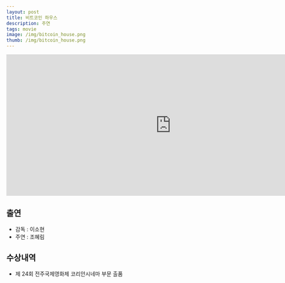 ```yaml
---
layout: post
title: 비트코인 하우스
description: 주연
tags: movie
image: /img/bitcoin_house.png
thumb: /img/bitcoin_house.png
---
```


<iframe width="864" height="371" src="https://www.youtube.com/embed/lK3Yw7WE7qE" title="비트코인 하우스 Grasping at straws | 감독 이소현 LEE So-hyeon | 24th JEONJU IFF OFFICIAL TRAILER" frameborder="0" allow="accelerometer; autoplay; clipboard-write; encrypted-media; gyroscope; picture-in-picture; web-share" allowfullscreen></iframe>


## 출연
- 감독 : 이소현
- 주연 : 조혜림

## 수상내역
- 제 24회 전주국제영화제 코리안시네마 부문 출품